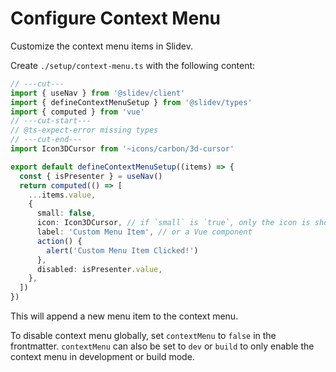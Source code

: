 # Configure Context Menu

<Environment type="client" />

Customize the context menu items in Slidev.

Create `./setup/context-menu.ts` with the following content:

<!-- eslint-disable import/first -->

```ts twoslash [./setup/context-menu.ts]
// ---cut---
import { useNav } from '@slidev/client'
import { defineContextMenuSetup } from '@slidev/types'
import { computed } from 'vue'
// ---cut-start---
// @ts-expect-error missing types
// ---cut-end---
import Icon3DCursor from '~icons/carbon/3d-cursor'

export default defineContextMenuSetup((items) => {
  const { isPresenter } = useNav()
  return computed(() => [
    ...items.value,
    {
      small: false,
      icon: Icon3DCursor, // if `small` is `true`, only the icon is shown
      label: 'Custom Menu Item', // or a Vue component
      action() {
        alert('Custom Menu Item Clicked!')
      },
      disabled: isPresenter.value,
    },
  ])
})
```

This will append a new menu item to the context menu.

To disable context menu globally, set `contextMenu` to `false` in the frontmatter. `contextMenu` can also be set to `dev` or `build` to only enable the context menu in development or build mode.
